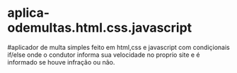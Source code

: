 # aplica-odemultas.html.css.javascript
#aplicador de multa simples feito em html,css e javascript com condiçionais if/else onde o condutor informa sua velocidade no proprio site e é informado se houve infração ou não.
